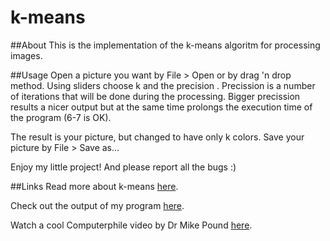 # k-means

##About
This is the implementation of the k-means algoritm for processing images.

##Usage
Open a picture you want by File > Open or by drag 'n drop method. Using sliders choose k and the precision . Precission is a number of iterations that will be done during the processing. Bigger precission results a nicer output but at the same time prolongs the execution time of the program (6-7 is OK).

The result is your picture, but changed to have only k colors. Save your picture by File > Save as...

Enjoy my little project! And please report all the bugs :)

##Links
Read more about k-means [here](https://en.wikipedia.org/wiki/K-means_clustering).

Check out the output of my program [here](https://github.com/milana-kovacevic/k-means/tree/master/k-means/WorkPics).

Watch a cool Computerphile video by Dr Mike Pound [here](https://www.youtube.com/watch?v=yR7k19YBqiw).
